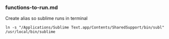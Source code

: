 ### functions-to-run.md

Create alias so sublime runs in terminal

```ln -s "/Applications/Sublime Text.app/Contents/SharedSupport/bin/subl" /usr/local/bin/sublime```
